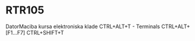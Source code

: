 # RTR105
DatorMaciba kursa elektroniska klade
CTRL+ALT+T - Terminals
CTRL+ALT+[F1...F7]
CTRL+SHIFT+T
